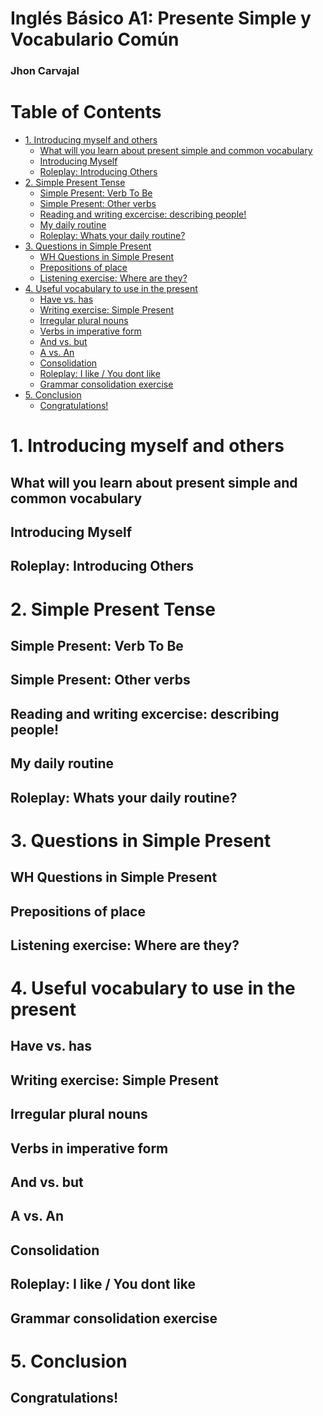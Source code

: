 <h1>Inglés Básico A1: Presente Simple y Vocabulario Común</h1>

<h3>Jhon Carvajal</h3>

<h1>Table of Contents</h1>

- [1. Introducing myself and others](#1-introducing-myself-and-others)
  - [What will you learn about present simple and common vocabulary](#what-will-you-learn-about-present-simple-and-common-vocabulary)
  - [Introducing Myself](#introducing-myself)
  - [Roleplay: Introducing Others](#roleplay-introducing-others)
- [2. Simple Present Tense](#2-simple-present-tense)
  - [Simple Present: Verb To Be](#simple-present-verb-to-be)
  - [Simple Present: Other verbs](#simple-present-other-verbs)
  - [Reading and writing excercise: describing people!](#reading-and-writing-excercise-describing-people)
  - [My daily routine](#my-daily-routine)
  - [Roleplay: Whats your daily routine?](#roleplay-whats-your-daily-routine)
- [3. Questions in Simple Present](#3-questions-in-simple-present)
  - [WH Questions in Simple Present](#wh-questions-in-simple-present)
  - [Prepositions of place](#prepositions-of-place)
  - [Listening exercise: Where are they?](#listening-exercise-where-are-they)
- [4. Useful vocabulary to use in the present](#4-useful-vocabulary-to-use-in-the-present)
  - [Have vs. has](#have-vs-has)
  - [Writing exercise: Simple Present](#writing-exercise-simple-present)
  - [Irregular plural nouns](#irregular-plural-nouns)
  - [Verbs in imperative form](#verbs-in-imperative-form)
  - [And vs. but](#and-vs-but)
  - [A vs. An](#a-vs-an)
  - [Consolidation](#consolidation)
  - [Roleplay: I like / You dont like](#roleplay-i-like--you-dont-like)
  - [Grammar consolidation exercise](#grammar-consolidation-exercise)
- [5. Conclusion](#5-conclusion)
  - [Congratulations!](#congratulations)

# 1. Introducing myself and others

## What will you learn about present simple and common vocabulary



## Introducing Myself

## Roleplay: Introducing Others

# 2. Simple Present Tense

## Simple Present: Verb To Be

## Simple Present: Other verbs

## Reading and writing excercise: describing people!

## My daily routine

## Roleplay: Whats your daily routine?


# 3. Questions in Simple Present

## WH Questions in Simple Present

## Prepositions of place

## Listening exercise: Where are they?

# 4. Useful vocabulary to use in the present

## Have vs. has

## Writing exercise: Simple Present

## Irregular plural nouns

## Verbs in imperative form

## And vs. but

## A vs. An

## Consolidation

## Roleplay: I like / You dont like

## Grammar consolidation exercise

# 5. Conclusion

## Congratulations!
